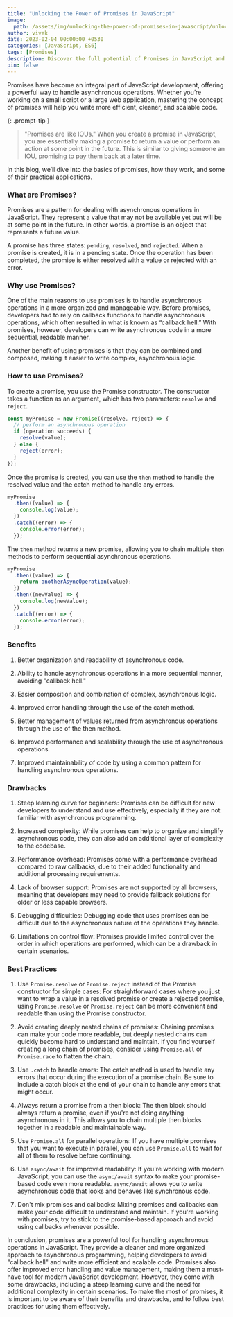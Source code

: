```yaml
---
title: "Unlocking the Power of Promises in JavaScript"
image:
  path: /assets/img/unlocking-the-power-of-promises-in-javascript/unlocking-the-power-of-promises-in-javascript-p.png
author: vivek
date: 2023-02-04 00:00:00 +0530
categories: [JavaScript, ES6]
tags: [Promises]
description: Discover the full potential of Promises in JavaScript and learn how to simplify asynchronous operations for a better and more efficient code. Unlock the power of Promises today!
pin: false
---
```


Promises have become an integral part of JavaScript development, offering a powerful way to handle asynchronous operations. Whether you’re working on a small script or a large web application, mastering the concept of promises will help you write more efficient, cleaner, and scalable code.

>

{: .prompt-tip }

> "Promises are like IOUs." When you create a promise in JavaScript, you are essentially making a promise to return a value or perform an action at some point in the future. This is similar to giving someone an IOU, promising to pay them back at a later time.

In this blog, we’ll dive into the basics of promises, how they work, and some of their practical applications.

### What are Promises?

Promises are a pattern for dealing with asynchronous operations in JavaScript. They represent a value that may not be available yet but will be at some point in the future. In other words, a promise is an object that represents a future value.

A promise has three states: `pending`, `resolved`, and `rejected`. When a promise is created, it is in a pending state. Once the operation has been completed, the promise is either resolved with a value or rejected with an error.

### Why use Promises?

One of the main reasons to use promises is to handle asynchronous operations in a more organized and manageable way. Before promises, developers had to rely on callback functions to handle asynchronous operations, which often resulted in what is known as “callback hell.” With promises, however, developers can write asynchronous code in a more sequential, readable manner.

Another benefit of using promises is that they can be combined and composed, making it easier to write complex, asynchronous logic.

### How to use Promises?

To create a promise, you use the Promise constructor. The constructor takes a function as an argument, which has two parameters: `resolve` and `reject`.

```javascript
const myPromise = new Promise((resolve, reject) => {
  // perform an asynchronous operation
  if (operation succeeds) {
    resolve(value);
  } else {
    reject(error);
  }
});

```

Once the promise is created, you can use the `then` method to handle the resolved value and the catch method to handle any errors.

```javascript
myPromise
  .then((value) => {
    console.log(value);
  })
  .catch((error) => {
    console.error(error);
  });
```

The `then` method returns a new promise, allowing you to chain multiple `then` methods to perform sequential asynchronous operations.

```javascript
myPromise
  .then((value) => {
    return anotherAsyncOperation(value);
  })
  .then((newValue) => {
    console.log(newValue);
  })
  .catch((error) => {
    console.error(error);
  });
```

### Benefits

1. Better organization and readability of asynchronous code.

2. Ability to handle asynchronous operations in a more sequential manner, avoiding "callback hell."

3. Easier composition and combination of complex, asynchronous logic.

4. Improved error handling through the use of the catch method.

5. Better management of values returned from asynchronous operations through the use of the then method.

6. Improved performance and scalability through the use of asynchronous operations.

7. Improved maintainability of code by using a common pattern for handling asynchronous operations.

### Drawbacks

1. Steep learning curve for beginners: Promises can be difficult for new developers to understand and use effectively, especially if they are not familiar with asynchronous programming.

2. Increased complexity: While promises can help to organize and simplify asynchronous code, they can also add an additional layer of complexity to the codebase.

3. Performance overhead: Promises come with a performance overhead compared to raw callbacks, due to their added functionality and additional processing requirements.

4. Lack of browser support: Promises are not supported by all browsers, meaning that developers may need to provide fallback solutions for older or less capable browsers.

5. Debugging difficulties: Debugging code that uses promises can be difficult due to the asynchronous nature of the operations they handle.

6. Limitations on control flow: Promises provide limited control over the order in which operations are performed, which can be a drawback in certain scenarios.

### Best Practices

1. Use `Promise.resolve` or `Promise.reject` instead of the Promise constructor for simple cases: For straightforward cases where you just want to wrap a value in a resolved promise or create a rejected promise, using `Promise.resolve` or `Promise.reject` can be more convenient and readable than using the Promise constructor.

2. Avoid creating deeply nested chains of promises: Chaining promises can make your code more readable, but deeply nested chains can quickly become hard to understand and maintain. If you find yourself creating a long chain of promises, consider using `Promise.all` or `Promise.race` to flatten the chain.

3. Use `.catch` to handle errors: The catch method is used to handle any errors that occur during the execution of a promise chain. Be sure to include a catch block at the end of your chain to handle any errors that might occur.

4. Always return a promise from a then block: The then block should always return a promise, even if you're not doing anything asynchronous in it. This allows you to chain multiple then blocks together in a readable and maintainable way.

5. Use `Promise.all` for parallel operations: If you have multiple promises that you want to execute in parallel, you can use `Promise.all` to wait for all of them to resolve before continuing.

6. Use `async/await` for improved readability: If you're working with modern JavaScript, you can use the `async/await` syntax to make your promise-based code even more readable. `async/await` allows you to write asynchronous code that looks and behaves like synchronous code.

7. Don't mix promises and callbacks: Mixing promises and callbacks can make your code difficult to understand and maintain. If you're working with promises, try to stick to the promise-based approach and avoid using callbacks whenever possible.

In conclusion, promises are a powerful tool for handling asynchronous operations in JavaScript. They provide a cleaner and more organized approach to asynchronous programming, helping developers to avoid "callback hell" and write more efficient and scalable code. Promises also offer improved error handling and value management, making them a must-have tool for modern JavaScript development. However, they come with some drawbacks, including a steep learning curve and the need for additional complexity in certain scenarios. To make the most of promises, it is important to be aware of their benefits and drawbacks, and to follow best practices for using them effectively.

